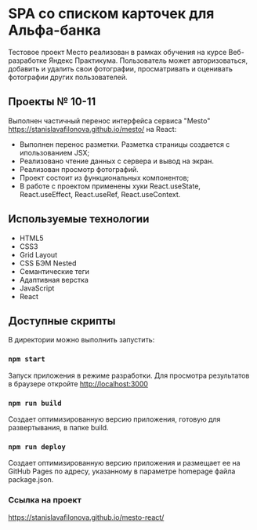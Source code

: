 # SPA со списком карточек для Альфа-банка

Тестовое  проект Место реализован в рамках обучения на курсе Веб-разработке Яндекс Практикума. Пользователь может авторизоваться, добавить и удалить свои фотографии, просматривать и оценивать фотографии других пользователей.

## Проекты № 10-11

Выполнен частичный перенос интерфейса сервиса "Mesto" <https://stanislavafilonova.github.io/mesto/> на React:

* Выполнен перенос разметки. Разметка страницы создается с ипользованием JSX;
* Реализовано чтение данных с сервера и вывод на экран.
* Реализован просмотр фотографий.
* Проект состоит из функциональных компонентов;
* В работе с проектом применены хуки React.useState, React.useEffect, React.useRef, React.useContext.

## Используемые технологии

* HTML5
* CSS3
* Grid Layout
* CSS БЭМ Nested
* Семантические теги
* Адаптивная верстка
* JavaScript
* React

## Доступные скрипты

В директории можно выполнить запустить:

### `npm start`

Запуск приложения в режиме разработки.
Для просмотра результатов в браузере откройте <http://localhost:3000>

### `npm run build`

Создает оптимизированную версию приложения, готовую для развертывания, в папке build.

### `npm run deploy`

Создает оптимизированную версию приложения и размещает ее на GitHub Pages по адресу, указанному в параметре homepage файла package.json.

### Ссылка на проект

<https://stanislavafilonova.github.io/mesto-react/>
